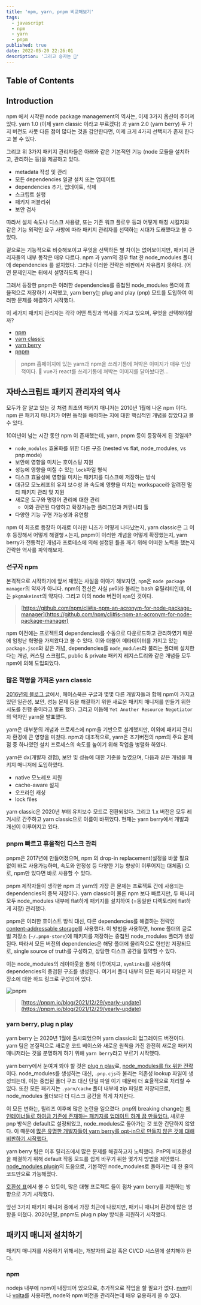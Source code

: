 ```yaml
---
title: 'npm, yarn, pnpm 비교해보기'
tags:
  - javascript
  - npm
  - yarn
  - pnpm
published: true
date: 2022-05-20 22:26:01
description: '그리고 승자는 🤔'
---
```


## Table of Contents

## Introduction

npm 에서 시작한 node package management의 역사는, 이제 3가지 옵션이 주어져 있다. yarn 1.0 (이제 yarn classic 이라고 부르겠다) 과 yarn 2.0 (yarn berry) 두 가지 버전도 사뭇 다른 점이 많다는 것을 감안한다면, 이제 크게 4가지 선택지가 존재 한다고 볼 수 있다.

그리고 위 3가지 패키지 관리자들은 아래와 같은 기본적인 기능 (node 모듈을 설치하고, 관리하는 등)을 제공하고 있다.

- metadata 작성 및 관리
- 모든 dependencies 일괄 설치 또는 업데이트
- dependencies 추가, 업데이트, 삭제
- 스크립트 실행
- 패키지 퍼블리쉬
- 보안 검사

따라서 설치 속도나 디스크 사용량, 또는 기존 워크 플로우 등과 어떻게 매칭 시킬지와 같은 기능 외적인 요구 사항에 따라 패키지 관리자를 선택하는 시대가 도래했다고 볼 수 있다.

겉으로는 기능적으로 비슷해보이고 무엇을 선택하든 별 차이는 없어보이지만, 패키지 관리자들의 내부 동작은 매우 다르다. npm 과 yarn의 경우 flat 한 node_modules 폴더에 dependencies 를 설치했다. 그러나 이러한 전략은 비판에서 자유롭지 못하다. (어떤 문제인지는 뒤에서 설명하도록 한다.)

그래서 등장한 pnpm은 이러한 dependencies를 중첩된 node_modules 폴더에 효율적으로 저장하기 시작했고, yarn berry는 plug and play (pnp) 모드를 도입하여 이러한 문제를 해결하기 시작했다.

이 세가지 패키지 관리자는 각각 어떤 특징과 역사를 가지고 있으며, 무엇을 선택해야할까?

- [npm](https://www.npmjs.com/)
- [yarn classic](https://classic.yarnpkg.com/lang/en/)
- [yarn berry](https://github.com/yarnpkg/berry)
- [pnpm](https://pnpm.io/ko/)

> pnpm 홈페이지에 있는 yarn과 npm을 쓰레기통에 쳐박은 이미지가 매우 인상적이다. 🤔 vue가 react를 쓰레기통에 쳐박는 이미지를 달아놨다면...

## 자바스크립트 패키지 관리자의 역사

모두가 잘 알고 있는 것 처럼 최초의 패키지 매니저는 2010년 1월에 나온 npm 이다. npm 은 패키지 매니저가 어떤 동작을 해야하는 지에 대한 핵심적인 개념을 잡았다고 볼 수 있다.

10여년이 넘는 시간 동안 npm 이 존재했는데, yarn, pnpm 등이 등장하게 된 것일까?

- `node_modules` 효율화를 위한 다른 구조 (nested vs flat, node_modules, vs pnp mode)
- 보안에 영향을 미치는 호이스팅 지원
- 성능에 영향을 미칠 수 있는 `lock`파일 형식
- 디스크 효율성에 영향을 미치는 패키지를 디스크에 저장하는 방식
- 대규모 모노레포의 유지 보수성 과 속도에 영향을 미치는 workspace라 알려진 멀티 패키지 관리 및 지원
- 새로운 도구와 명령어 관리에 대한 관리
  - 이와 관련된 다양하고 확장가능한 플러그인과 커뮤니티 툴
- 다양한 기능 구현 가능성과 유연함

npm 이 최초로 등장하 이래로 이러한 니즈가 어떻게 나타났는지, yarn classic은 그 이후 등장해서 어떻게 해결햏ㅅ는지, pnpm이 이러한 개념을 어떻게 확장했는지, yarn berry가 전통적인 개념과 프로테스에 의해 설정된 틀을 깨기 위해 어떠한 노력을 했는지 간략한 역사를 파악해보자.

### 선구자 npm

본격적으로 시작하기에 앞서 재밌는 사실을 이야기 해보자면, `npm`은 `node package manager`의 약자가 아니다. npm의 전신은 사실 `pm`이라 불리는 bash 유틸리티인데, 이는 `pkgmakeinst`의 약자다. 그리고 이의 node 버전이 `npm`인 것이다.

> [https://github.com/npm/cli#is-npm-an-acronym-for-node-package-manager](https://github.com/npm/cli#is-npm-an-acronym-for-node-package-manager)

npm 이전에는 프로젝트의 dependencies를 수동으로 다운로드하고 관리하였기 때문에 엄청난 혁명을 가져왔다고 볼 수 있다. 이와 더불어 메타데이터를 가지고 있는 `package.json`와 같은 개념, dependencies를 `node_modules`라 불리는 폴더에 설치한다는 개념, 커스텀 스크립트, public & private 패키지 레지스트리와 같은 개념들 모두 npm에 의해 도입되었다.

### 많은 혁명을 가져온 yarn classic

[2016년의 블로그 글](https://engineering.fb.com/2016/10/11/web/yarn-a-new-package-manager-for-javascript/)에서, 페이스북은 구글과 몇몇 다른 개발자들과 함께 npm이 가지고 있던 일관성, 보안, 성능 문제 등을 해결하기 위한 새로운 패키지 매니저를 만들기 위한 시도를 진행 중이라고 발표 했다. 그리고 이듬해 `Yet Another Resource Negotiator`의 약자인 yarn을 발표했다.

yarn은 대부분의 개념과 프로세스에 npm을 기반으로 설계했지만, 이외에 패키지 관리자 환경에 큰 영향을 미쳤다. npm과 대조적으로, yarn은 초기버전의 npm의 주요 문제점 중 하나였던 설치 프로세스의 속도를 높이기 위해 작업을 병렬화 하였다.

yarn은 dx(개발자 경험), 보안 및 성능에 대한 기준을 높였으며, 다음과 같은 개념을 패키지 매니저에 도입하였다.

- native 모노레포 지원
- cache-aware 설치
- 오프라인 캐싱
- lock files

yarn classic은 2020년 부터 유지보수 모드로 전환되었다. 그리고 1.x 버전은 모두 레거시로 간주하고 yarn classic으로 이름이 바뀌었다. 현재는 yarn berry에서 개발과 개선이 이루어지고 있다.

### pnpm 빠르고 휴올적인 디스크 관리

pnpm은 2017년에 만들어졌으며, npm 의 drop-in replacement(설정을 바꿀 필요 없이 바로 사용가능하며, 속도와 안정성 등 다양한 기능 향상이 이루어지는 대체품) 으로, npm만 있다면 바로 사용할 수 있다.

pnpm 제작자들이 생각한 npm 과 yarn의 가장 큰 문제는 프로젝트 간에 사용되는 dependencies의 중복 저장이다. yarn classic이 물론 npm 보다 빠르지만, 두 매니저 모두 node_modules 내부에 flat하게 패키지를 설치하여 (=동일한 디렉토리에 flat하게 저장) 관리했다.

pnpm은 이러한 호이스트 방식 대신, 다른 dependencies를 해결하는 전략인 [content-addressable storage](https://pnpm.io/next/symlinked-node-modules-structure)를 사용했다. 이 방법을 사용하면, home 폴더의 글로벌 저장소 (`~/.pnpm-store`)에 패키지를 저장하는 중첩된 node_modules 폴더가 생성된다. 따라서 모든 버전의 dependencies은 해당 폴더에 물리적으로 한번만 저장되므로, single source of truth를 구성하고, 상당한 디스크 공간을 절약할 수 있다.

이는 node_modules의 레이아웃을 통해 이루어지고, `symlinks`를 사용하여 dependencies의 중첩된 구조를 생성한다. 여기서 폴더 내부의 모든 패키지 파일은 저장소에 대한 하드 링크로 구성되어 있다.

![pnpm](https://d33wubrfki0l68.cloudfront.net/64b2f62af3b1c3dc4314df0ec517d9661d03b934/aca71/assets/images/node-modules-structure-8ab301ddaed3b7530858b233f5b3be57.jpg)

> [https://pnpm.io/blog/2021/12/29/yearly-update](https://pnpm.io/blog/2021/12/29/yearly-update)

### yarn berry, plug n play

yarn berry 는 2020년 1월에 출시되었으며 yarn classic의 업그레이드 버전이다. yarn 팀은 본질적으로 새로운 코드 베이스와 새로운 원칙을 가진 완전히 새로운 패키지 매니저라는 것을 분명하게 하기 위해 `yarn berry`라고 부르기 시작했다.

yarn berry에서 눈여겨 봐야 할 것은 [plug n play](https://yarnpkg.com/features/pnp/)로, [node_modules를 fix 위한 전략](https://yarnpkg.com/features/pnp#fixing-node_modules)이다. node_modules를 생성하는 대신, `.pnp.cjs`라 불리는 의존성 lookup 파일이 생성되는데, 이는 중첩된 폴더 구조 대신 단일 파일 이기 때문에 더 효율적으로 처리할 수 있다. 또한 모든 패키지는 `.yarn/cache` 폴더 내부에 zip 파일로 저장되므로, node_modules 폴더보다 더 디스크 공간을 적게 차지한다.

이 모든 변화는, 릴리즈 이후에 많은 논란을 일으켰다. pnp의 breaking change는 [메인테이너들로 하여금 기존에 존재하는 패키지를 업데이트 하게 끔 만들었다.](https://blog.hao.dev/state-of-yarn-2-berry-in-2021) 새로운 pnp 방식은 default로 설정되었고, node_modules로 돌아가는 것 또한 간단하지 않았다. 이 때문에 [많은 유명한 개발자들이 yarn berry를 opt-in으로 만들지 않은 것에 대해 비판하기 시작했다.](https://www.youtube.com/watch?v=bPae4Z8BFt8)

yarn berry 팀은 이후 릴리즈에서 많은 문제를 해결하고자 노력했다. PnP의 비호환성을 해결하기 위해 default 작동 모드를 쉽게 바꾸기 위한 몇가지 방법을 제안했다. [node_modules plugin](https://github.com/yarnpkg/berry/tree/master/packages/plugin-nm)의 도움으로, 기본적인 node_modules로 돌아가는 데 한 줄의 코드만으로 가능해졌다.

[호환성 표](https://yarnpkg.com/features/pnp#compatibility-table)에서 볼 수 있듯이, 많은 대형 프로젝트 들이 점차 yarn berry를 지원하는 방향으로 가기 시작했다.

앞선 3가지 패키지 매니저 중에서 가장 최근에 나왔지만, 패키니 매니저 환경에 많은 영향을 미쳤다. 2020년말, pnpm도 plug n play 방식을 지원하기 시작했다.

## 패키지 매니저 설치하기

패키지 매니저를 사용하기 위해서는, 개발자의 로컬 혹은 CI/CD 시스템에 설치해야 한다.

### npm

nodejs 내부에 npm이 내장되어 있으므로, 추가적으로 작업을 할 필요가 없다. [nvm](https://github.com/nvm-sh/nvm)이나 [volta](https://volta.sh/)를 사용하면, node와 npm 버전을 관리하는데 매우 유용하게 쓸 수 있다.
